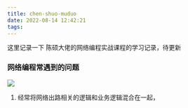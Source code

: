 ```yaml
---
title: chen-shuo-muduo
date: 2022-08-14 12:42:21
tags:
---
```


这里记录一下 陈硕大佬的网络编程实战课程的学习记录，待更新

### 网络编程常遇到的问题
![](outline-question.png)

1. 经常将网络出路相关的逻辑和业务逻辑混合在一起，
